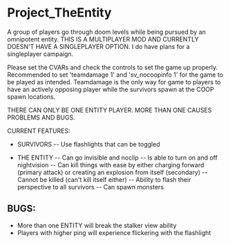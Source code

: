 # Project_TheEntity
 A group of players go through doom levels while being pursued by an omnipotent entity.
 THIS IS A MULTIPLAYER MOD AND CURRENTLY DOESN'T HAVE A SINGLEPLAYER OPTION.
 I do have plans for a singleplayer campaign.
 
 Please set the CVARs and check the controls to set the game up properly.
 Recommended to set 'teamdamage 1' and 'sv_nocoopinfo 1' for the game to be played as intended.
 Teamdamage is the only way for game to players to have an actively opposing player while the survivors spawn at the COOP spawn locations.

 THERE CAN ONLY BE ONE ENTITY PLAYER. MORE THAN ONE CAUSES PROBLEMS AND BUGS.
 
 CURRENT FEATURES:
 
 - SURVIVORS
 -- Use flashlights that can be toggled

 - THE ENTITY
 -- Can go invisible and noclip
 -- Is able to turn on and off nightvision
 -- Can kill things with ease by either charging forward (primary attack) or creating an explosion from itself (secondary)
 -- Cannot be killed (can't kill itself either)
 -- Ability to flash their perspective to all survivors
 -- Can spawn monsters
 
 BUGS:
 -
 - More than one ENTITY will break the stalker view ability
 - Players with higher ping will experience flickering with the flashlight

